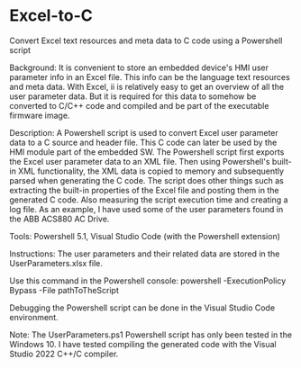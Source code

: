 # Excel-to-C
Convert Excel text resources and meta data to C code using a Powershell script

Background: It is convenient to store an embedded device's HMI user parameter info
in an Excel file. This info can be the language text resources and meta data.
With Excel, ii is relatively easy to get an overview of all the user parameter data.
But it is required for this data to somehow be converted to C/C++ code and compiled
and be part of the executable firmware image.

Description: A Powershell script is used to convert Excel user parameter data to a C
source and header file. This C code can later be used by the HMI module part of the
embedded SW. The Powershell script first exports the Excel user parameter data to an
XML file. Then using Powershell's built-in XML functionality, the XML data is copied to
memory and subsequently parsed when generating the C code. The script does other things
such as extracting the built-in properties of the Excel file and posting them in the
generated C code. Also measuring the script execution time and creating a log file.
As an example, I have used some of the user parameters found in the ABB ACS880 AC Drive.

Tools: Powershell 5.1, Visual Studio Code (with the Powershell extension)

Instructions: The user parameters and their related data are stored in the
UserParameters.xlsx file. 

Use this command in the Powershell console:
powershell -ExecutionPolicy Bypass -File pathToTheScript

Debugging the Powershell script can be done in the Visual Studio Code environment.

Note: The UserParameters.ps1 Powershell script has only been tested in the Windows 10.
I have tested compiling the generated code with the Visual Studio 2022 C++/C compiler.
